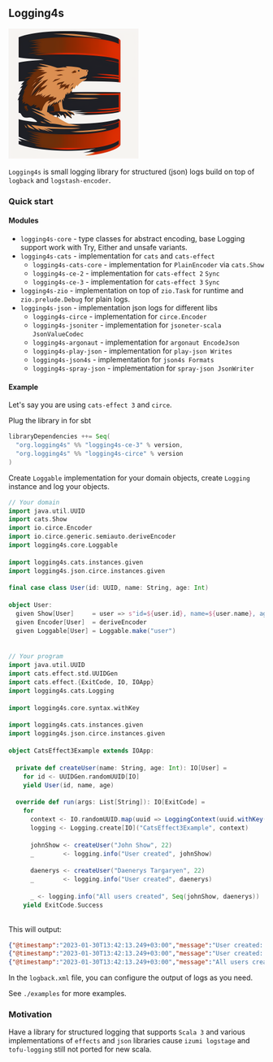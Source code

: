 ## Logging4s

<img width="256px" height="256px" src="logos/logging4s_logo.png" alt="Logging4s logo - Beaver logging"/>

`Logging4s` is small logging library for structured (json) logs build on top of `logback` and `logstash-encoder`.

### Quick start

#### Modules

* `logging4s-core` - type classes for abstract encoding, base Logging support work with Try, Either and unsafe variants.
* `logging4s-cats` - implementation for `cats` and `cats-effect`
    * `logging4s-cats-core` - implementation for `PlainEncoder` via `cats.Show`
    * `logging4s-ce-2` - implementation for `cats-effect 2` `Sync`
    * `logging4s-ce-3` - implementation for `cats-effect 3` `Sync`
* `logging4s-zio` - implementation on top of `zio.Task` for runtime and `zio.prelude.Debug` for plain logs.
* `logging4s-json` - implementation json logs for different libs
    * `logging4s-circe` - implementation for `circe.Encoder`
    * `logging4s-jsoniter` - implementation for `jsoneter-scala JsonValueCodec`
    * `logging4s-argonaut` - implementation for `argonaut EncodeJson`
    * `logging4s-play-json` - implementation for `play-json Writes`
    * `logging4s-json4s` - implementation for `json4s Formats`
    * `logging4s-spray-json` - implementation for `spray-json JsonWriter`

#### Example

Let's say you are using `cats-effect 3` and `circe`.

Plug the library in for sbt
```scala
libraryDependencies ++= Seq(
  "org.logging4s" %% "logging4s-ce-3" % version,
  "org.logging4s" %% "logging4s-circe" % version
)
```

Create `Loggable` implementation for your domain objects, create `Logging` instance and log your objects.

```scala
// Your domain
import java.util.UUID
import cats.Show
import io.circe.Encoder
import io.circe.generic.semiauto.deriveEncoder
import logging4s.core.Loggable

import logging4s.cats.instances.given
import logging4s.json.circe.instances.given

final case class User(id: UUID, name: String, age: Int)

object User:
  given Show[User]     = user => s"id=${user.id}, name=${user.name}, age=${user.age}"
  given Encoder[User]  = deriveEncoder
  given Loggable[User] = Loggable.make("user")


// Your program
import java.util.UUID
import cats.effect.std.UUIDGen
import cats.effect.{ExitCode, IO, IOApp}
import logging4s.cats.Logging

import logging4s.core.syntax.withKey

import logging4s.cats.instances.given
import logging4s.json.circe.instances.given

object CatsEffect3Example extends IOApp:

  private def createUser(name: String, age: Int): IO[User] =
    for id <- UUIDGen.randomUUID[IO]
    yield User(id, name, age)

  override def run(args: List[String]): IO[ExitCode] =
    for
      context <- IO.randomUUID.map(uuid => LoggingContext(uuid.withKey("session_id")))
      logging <- Logging.create[IO]("CatsEffect3Example", context)

      johnShow <- createUser("John Show", 22)
      _        <- logging.info("User created", johnShow)
    
      daenerys <- createUser("Daenerys Targaryen", 22)
      _        <- logging.info("User created", daenerys)
    
      _ <- logging.info("All users created", Seq(johnShow, daenerys))
    yield ExitCode.Success
    
```

This will output:
```json
{"@timestamp":"2023-01-30T13:42:13.249+03:00","message":"User created: session_id -> (9602ed80-e54b-4e0a-8b9c-64762d28d05e), user -> (id=5db8c5e2-6275-437a-bca8-1ad8cd84fbd8, name=John Show, age=22)","name":"CatsEffect3Example","level":"INFO","user":{"id":"5db8c5e2-6275-437a-bca8-1ad8cd84fbd8","name":"John Show","age":22}}
{"@timestamp":"2023-01-30T13:42:13.249+03:00","message":"User created: session_id -> (9602ed80-e54b-4e0a-8b9c-64762d28d05e), user -> (id=c5e4bd53-abd8-4922-bcd2-5e40322e6b9b, name=Daenerys Targaryen, age=22)","name":"CatsEffect3Example","level":"INFO","user":{"id":"c5e4bd53-abd8-4922-bcd2-5e40322e6b9b","name":"Daenerys Targaryen","age":22}}
{"@timestamp":"2023-01-30T13:42:13.249+03:00","message":"All users created: session_id -> (9602ed80-e54b-4e0a-8b9c-64762d28d05e), users -> ([id=5db8c5e2-6275-437a-bca8-1ad8cd84fbd8, name=John Show, age=22,id=c5e4bd53-abd8-4922-bcd2-5e40322e6b9b, name=Daenerys Targaryen, age=22])","name":"CatsEffect3Example","level":"INFO","users":[{"id":"5db8c5e2-6275-437a-bca8-1ad8cd84fbd8","name":"John Show","age":22},{"id":"c5e4bd53-abd8-4922-bcd2-5e40322e6b9b","name":"Daenerys Targaryen","age":22}]}

```

In the `logback.xml` file, you can configure the output of logs as you need.

See `./examples` for more examples.

### Motivation

Have a library for structured logging that supports `Scala 3` and various implementations of `effects` and `json` libraries
cause `izumi logstage` and `tofu-logging` still not ported for new scala.